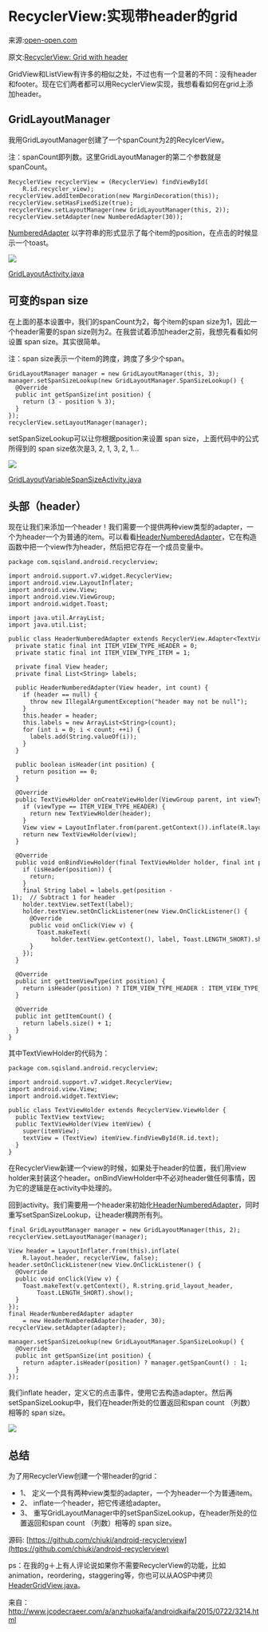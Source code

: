 # RecyclerView:实现带header的grid

来源:[open-open.com](http://www.open-open.com/lib/view/open1437662138631.html)

原文:[RecyclerView: Grid with header ](http://blog.sqisland.com/2014/12/recyclerview-grid-with-header.html)

GridView和ListView有许多的相似之处，不过也有一个显著的不同：没有header和footer。现在它们两者都可以用RecyclerView实现，我想看看如何在grid上添加header。

## GridLayoutManager

我用GridLayoutManager创建了一个spanCount为2的RecylcerView。

注：spanCount即列数。这里GridLayoutManager的第二个参数就是spanCount。

```
RecyclerView recyclerView = (RecyclerView) findViewById(
    R.id.recycler_view);
recyclerView.addItemDecoration(new MarginDecoration(this));
recyclerView.setHasFixedSize(true);
recyclerView.setLayoutManager(new GridLayoutManager(this, 2));
recyclerView.setAdapter(new NumberedAdapter(30));
```

[NumberedAdapter](https://github.com/chiuki/android-recyclerview/blob/master/app/src/main/java/com/sqisland/android/recyclerview/NumberedAdapter.java) 以字符串的形式显示了每个item的position，在点击的时候显示一个toast。

![](RecyclerView-Header-1.png)

[GridLayoutActivity.java](https://github.com/chiuki/android-recyclerview/blob/master/app/src/main/java/com/sqisland/android/recyclerview/GridLayoutActivity.java)

## 可变的span size

在上面的基本设置中，我们的spanCount为2，每个item的span size为1，因此一个header需要的span size则为2。在我尝试着添加header之前，我想先看看如何设置 span size。其实很简单。

注：span size表示一个item的跨度，跨度了多少个span。

```
GridLayoutManager manager = new GridLayoutManager(this, 3);
manager.setSpanSizeLookup(new GridLayoutManager.SpanSizeLookup() {
  @Override
  public int getSpanSize(int position) {
    return (3 - position % 3);
  }
});
recyclerView.setLayoutManager(manager);
```

setSpanSizeLookup可以让你根据position来设置 span size，上面代码中的公式所得到的 span size依次是3, 2, 1, 3, 2, 1...

![](RecyclerView-Header-2.png)

[GridLayoutVariableSpanSizeActivity.java](https://github.com/chiuki/android-recyclerview/blob/master/app/src/main/java/com/sqisland/android/recyclerview/GridLayoutVariableSpanSizeActivity.java)

## 头部（header）
现在让我们来添加一个header！我们需要一个提供两种view类型的adapter，一个为header一个为普通的item。可以看看[HeaderNumberedAdapter](https://github.com/chiuki/android-recyclerview/blob/master/app/src/main/java/com/sqisland/android/recyclerview/HeaderNumberedAdapter.java)，它在构造函数中把一个view作为header，然后把它存在一个成员变量中。

```
package com.sqisland.android.recyclerview;
 
import android.support.v7.widget.RecyclerView;
import android.view.LayoutInflater;
import android.view.View;
import android.view.ViewGroup;
import android.widget.Toast;
 
import java.util.ArrayList;
import java.util.List;
 
public class HeaderNumberedAdapter extends RecyclerView.Adapter<TextViewHolder> {
  private static final int ITEM_VIEW_TYPE_HEADER = 0;
  private static final int ITEM_VIEW_TYPE_ITEM = 1;
 
  private final View header;
  private final List<String> labels;
 
  public HeaderNumberedAdapter(View header, int count) {
    if (header == null) {
      throw new IllegalArgumentException("header may not be null");
    }
    this.header = header;
    this.labels = new ArrayList<String>(count);
    for (int i = 0; i < count; ++i) {
      labels.add(String.valueOf(i));
    }
  }
 
  public boolean isHeader(int position) {
    return position == 0;
  }
 
  @Override
  public TextViewHolder onCreateViewHolder(ViewGroup parent, int viewType) {
    if (viewType == ITEM_VIEW_TYPE_HEADER) {
      return new TextViewHolder(header);
    }
    View view = LayoutInflater.from(parent.getContext()).inflate(R.layout.item, parent, false);
    return new TextViewHolder(view);
  }
 
  @Override
  public void onBindViewHolder(final TextViewHolder holder, final int position) {
    if (isHeader(position)) {
      return;
    }
    final String label = labels.get(position - 1);  // Subtract 1 for header
    holder.textView.setText(label);
    holder.textView.setOnClickListener(new View.OnClickListener() {
      @Override
      public void onClick(View v) {
        Toast.makeText(
            holder.textView.getContext(), label, Toast.LENGTH_SHORT).show();
      }
    });
  }
 
  @Override
  public int getItemViewType(int position) {
    return isHeader(position) ? ITEM_VIEW_TYPE_HEADER : ITEM_VIEW_TYPE_ITEM;
  }
 
  @Override
  public int getItemCount() {
    return labels.size() + 1;
  }
}
```

其中TextViewHolder的代码为：

```
package com.sqisland.android.recyclerview;
 
import android.support.v7.widget.RecyclerView;
import android.view.View;
import android.widget.TextView;
 
public class TextViewHolder extends RecyclerView.ViewHolder {
  public TextView textView;
  public TextViewHolder(View itemView) {
    super(itemView);
    textView = (TextView) itemView.findViewById(R.id.text);
  }
}
```

在RecyclerView新建一个view的时候，如果处于header的位置，我们用view holder来封装这个header。onBindViewHolder中不必对header做任何事情，因为它的逻辑是在activity中处理的。


回到activity。我们需要用一个header来初始化[HeaderNumberedAdapter](https://github.com/chiuki/android-recyclerview/blob/master/app/src/main/java/com/sqisland/android/recyclerview/HeaderNumberedAdapter.java)，同时重写setSpanSizeLookup，让header横跨所有列。

```
final GridLayoutManager manager = new GridLayoutManager(this, 2);
recyclerView.setLayoutManager(manager);
 
View header = LayoutInflater.from(this).inflate(
    R.layout.header, recyclerView, false);
header.setOnClickListener(new View.OnClickListener() {
  @Override
  public void onClick(View v) {
    Toast.makeText(v.getContext(), R.string.grid_layout_header, 
        Toast.LENGTH_SHORT).show();
  }
});
final HeaderNumberedAdapter adapter 
    = new HeaderNumberedAdapter(header, 30);
recyclerView.setAdapter(adapter);
 
manager.setSpanSizeLookup(new GridLayoutManager.SpanSizeLookup() {
  @Override
  public int getSpanSize(int position) {
    return adapter.isHeader(position) ? manager.getSpanCount() : 1;
  }
});
```

我们inflate header，定义它的点击事件，使用它去构造adapter。然后再setSpanSizeLookup中，我们在header所处的位置返回和span count （列数）相等的 span size。

![](RecyclerView-Header-3.png)

## 总结

为了用RecyclerView创建一个带header的grid：

* 1、 定义一个具有两种view类型的adapter，一个为header一个为普通item。
* 2、 inflate一个header，把它传递给adapter。
* 3、 重写GridLayoutManager中的setSpanSizeLookup，在header所处的位置返回和span count （列数）相等的 span size。

源码: [https://github.com/chiuki/android-recyclerview](https://github.com/chiuki/android-recyclerview)

ps：在我的g＋上有人评论说如果你不需要RecyclerView的功能，比如animation，reordering，staggering等，你也可以从AOSP中拷贝[HeaderGridView.java](http://grepcode.com/file/repository.grepcode.com/java/ext/com.google.android/android-apps/5.0.0_r1/com/android/photos/views/HeaderGridView.java)。 

来自：http://www.jcodecraeer.com/a/anzhuokaifa/androidkaifa/2015/0722/3214.html
